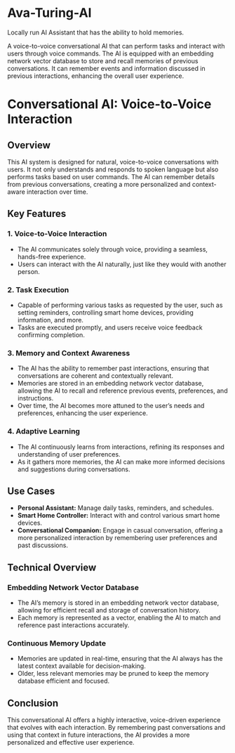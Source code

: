 # Ava-Turing-AI
Locally run AI Assistant that has the ability to hold memories.

A voice-to-voice conversational AI that can perform tasks and interact with users through voice commands. The AI is equipped with an embedding network vector database to store and recall memories of previous conversations. It can remember events and information discussed in previous interactions, enhancing the overall user experience.

# Conversational AI: Voice-to-Voice Interaction

## Overview

This AI system is designed for natural, voice-to-voice conversations with users. It not only understands and responds to spoken language but also performs tasks based on user commands. The AI can remember details from previous conversations, creating a more personalized and context-aware interaction over time.

## Key Features

### 1. **Voice-to-Voice Interaction**
   - The AI communicates solely through voice, providing a seamless, hands-free experience.
   - Users can interact with the AI naturally, just like they would with another person.

### 2. **Task Execution**
   - Capable of performing various tasks as requested by the user, such as setting reminders, controlling smart home devices, providing information, and more.
   - Tasks are executed promptly, and users receive voice feedback confirming completion.

### 3. **Memory and Context Awareness**
   - The AI has the ability to remember past interactions, ensuring that conversations are coherent and contextually relevant.
   - Memories are stored in an embedding network vector database, allowing the AI to recall and reference previous events, preferences, and instructions.
   - Over time, the AI becomes more attuned to the user’s needs and preferences, enhancing the user experience.

### 4. **Adaptive Learning**
   - The AI continuously learns from interactions, refining its responses and understanding of user preferences.
   - As it gathers more memories, the AI can make more informed decisions and suggestions during conversations.

## Use Cases

- **Personal Assistant:** Manage daily tasks, reminders, and schedules.
- **Smart Home Controller:** Interact with and control various smart home devices.
- **Conversational Companion:** Engage in casual conversation, offering a more personalized interaction by remembering user preferences and past discussions.

## Technical Overview

### Embedding Network Vector Database
- The AI’s memory is stored in an embedding network vector database, allowing for efficient recall and storage of conversation history.
- Each memory is represented as a vector, enabling the AI to match and reference past interactions accurately.

### Continuous Memory Update
- Memories are updated in real-time, ensuring that the AI always has the latest context available for decision-making.
- Older, less relevant memories may be pruned to keep the memory database efficient and focused.

## Conclusion

This conversational AI offers a highly interactive, voice-driven experience that evolves with each interaction. By remembering past conversations and using that context in future interactions, the AI provides a more personalized and effective user experience.

